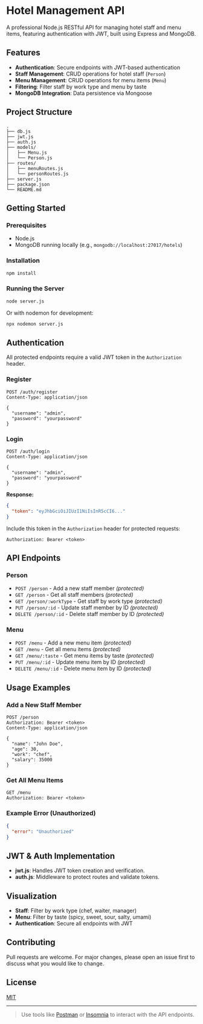 # Hotel Management API

A professional Node.js RESTful API for managing hotel staff and menu items, featuring authentication with JWT, built using Express and MongoDB.

## Features

- **Authentication**: Secure endpoints with JWT-based authentication
- **Staff Management**: CRUD operations for hotel staff (`Person`)
- **Menu Management**: CRUD operations for menu items (`Menu`)
- **Filtering**: Filter staff by work type and menu by taste
- **MongoDB Integration**: Data persistence via Mongoose

## Project Structure

```text
.
├── db.js
├── jwt.js
├── auth.js
├── models/
│   ├── Menu.js
│   └── Person.js
├── routes/
│   ├── menuRoutes.js
│   └── personRoutes.js
├── server.js
├── package.json
└── README.md
```

## Getting Started

### Prerequisites

- Node.js
- MongoDB running locally (e.g., `mongodb://localhost:27017/hotels`)

### Installation

```sh
npm install
```

### Running the Server

```sh
node server.js
```

Or with nodemon for development:

```sh
npx nodemon server.js
```

## Authentication

All protected endpoints require a valid JWT token in the `Authorization` header.

### Register

```http
POST /auth/register
Content-Type: application/json

{
  "username": "admin",
  "password": "yourpassword"
}
```

### Login

```http
POST /auth/login
Content-Type: application/json

{
  "username": "admin",
  "password": "yourpassword"
}
```

**Response:**
```json
{
  "token": "eyJhbGciOiJIUzI1NiIsInR5cCI6..."
}
```

Include this token in the `Authorization` header for protected requests:

```
Authorization: Bearer <token>
```

## API Endpoints

### Person

- `POST /person` - Add a new staff member *(protected)*
- `GET /person` - Get all staff members *(protected)*
- `GET /person/:workType` - Get staff by work type *(protected)*
- `PUT /person/:id` - Update staff member by ID *(protected)*
- `DELETE /person/:id` - Delete staff member by ID *(protected)*

### Menu

- `POST /menu` - Add a new menu item *(protected)*
- `GET /menu` - Get all menu items *(protected)*
- `GET /menu/:taste` - Get menu items by taste *(protected)*
- `PUT /menu/:id` - Update menu item by ID *(protected)*
- `DELETE /menu/:id` - Delete menu item by ID *(protected)*

## Usage Examples

### Add a New Staff Member

```http
POST /person
Authorization: Bearer <token>
Content-Type: application/json

{
  "name": "John Doe",
  "age": 30,
  "work": "chef",
  "salary": 35000
}
```

### Get All Menu Items

```http
GET /menu
Authorization: Bearer <token>
```

### Example Error (Unauthorized)

```json
{
  "error": "Unauthorized"
}
```

## JWT & Auth Implementation

- **jwt.js**: Handles JWT token creation and verification.
- **auth.js**: Middleware to protect routes and validate tokens.

## Visualization

- **Staff**: Filter by work type (chef, waiter, manager)
- **Menu**: Filter by taste (spicy, sweet, sour, salty, umami)
- **Authentication**: Secure all endpoints with JWT

## Contributing

Pull requests are welcome. For major changes, please open an issue first to discuss what you would like to change.

## License

[MIT](LICENSE)

---

> Use tools like [Postman](https://www.postman.com/) or [Insomnia](https://insomnia.rest/) to interact with the API endpoints.